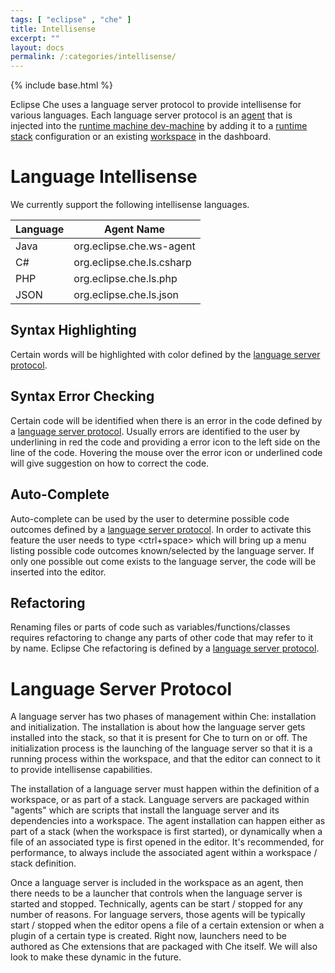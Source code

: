 ```yaml
---
tags: [ "eclipse" , "che" ]
title: Intellisense
excerpt: ""
layout: docs
permalink: /:categories/intellisense/
---
```

{% include base.html %}

Eclipse Che uses a language server protocol to provide intellisense for various languages. Each language server protocol is an [agent]({{base}}{{site.links["ws-agents"]}}) that is injected into the [runtime machine dev-machine]({{base}}{{site.links["ws-machines"]}}) by adding it to a [runtime stack]({{base}}{{site.links["ws-stacks"]}}) configuration or an existing [workspace]({{base}}{{site.links["ws-machines"]}}#dashboard-machine-information) in the dashboard.

# Language Intellisense  
We currently support the following intellisense languages.

| Language   | Agent Name   
| --- | ---
| Java   | org.eclipse.che.ws-agent   
| C#   | org.eclipse.che.ls.csharp   
| PHP   | org.eclipse.che.ls.php   
| JSON   | org.eclipse.che.ls.json   

## Syntax Highlighting  
Certain words will be highlighted with color defined by the [language server protocol](#language-server-protocol).

## Syntax Error Checking  
Certain code will be identified when there is an error in the code defined by a [language server protocol](#language-server-protocol). Usually errors are identified to the user by underlining in red the code and providing a error icon to the left side on the line of the code. Hovering the mouse over the error icon or underlined code will give suggestion on how to correct the code.

## Auto-Complete  
Auto-complete can be used by the user to determine possible code outcomes defined by a [language server protocol](#language-server-protocol). In order to activate this feature the user needs to type <ctrl+space> which will bring up a menu listing possible code outcomes known/selected by the language server. If only one possible out come exists to the language server, the code will be inserted into the editor.

## Refactoring  
Renaming files or parts of code such as variables/functions/classes requires refactoring to change any parts of other code that may refer to it by name. Eclipse Che refactoring is defined by a [language server protocol](#language-server-protocol).

# Language Server Protocol   
A language server has two phases of management within Che: installation and initialization.  The installation is about how the language server gets installed into the stack, so that it is present for Che to turn on or off. The initialization process is the launching of the language server so that it is a running process within the workspace, and that the editor can connect to it to provide intellisense capabilities.

The installation of a language server must happen within the definition of a workspace, or as part of a stack. Language servers are packaged within "agents" which are scripts that install the language server and its dependencies into a workspace. The agent installation can happen either as part of a stack (when the workspace is first started), or dynamically when a file of an associated type is first opened in the editor. It's recommended, for performance, to always include the associated agent within a workspace / stack definition.

Once a language server is included in the workspace as an agent, then there needs to be a launcher that controls when the language server is started and stopped. Technically, agents can be start / stopped for any number of reasons. For language servers, those agents will be typically start / stopped when the editor opens a file of a certain extension or when a plugin of a certain type is created. Right now, launchers need to be authored as Che extensions that are packaged with Che itself. We will also look to make these dynamic in the future.
